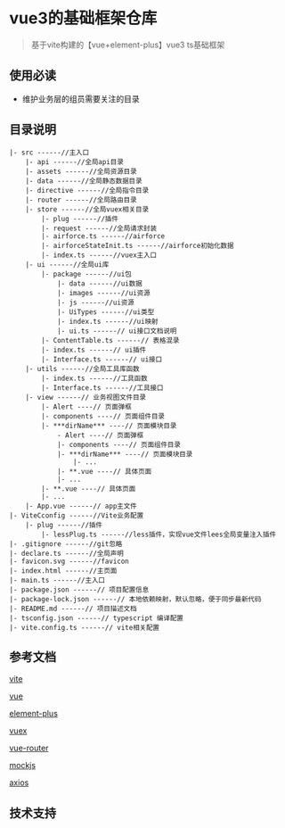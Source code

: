 # vue3的基础框架仓库

> 基于vite构建的【vue+element-plus】vue3 ts基础框架

## 使用必读

* 维护业务层的组员需要关注的目录

## 目录说明

```
|- src ------//主入口
    |- api ------//全局api目录
    |- assets ------//全局资源目录
    |- data ------//全局静态数据目录
    |- directive ------//全局指令目录
    |- router ------//全局路由目录
    |- store ------//全局vuex相关目录
        |- plug ------//插件
        |- request ------//全局请求封装
        |- airforce.ts ------//airforce
        |- airforceStateInit.ts ------//airforce初始化数据
        |- index.ts ------//vuex主入口
    |- ui ------//全局ui库
        |- package ------//ui包
            |- data ------//ui数据
            |- images ------//ui资源
            |- js ------//ui资源
            |- UiTypes ------//ui类型
            |- index.ts ------//ui映射
            |- ui.ts ------// ui接口文档说明
        |- ContentTable.ts ------// 表格混录
        |- index.ts ------// ui插件
        |- Interface.ts ------// ui接口
    |- utils ------//全局工具库函数
        |- index.ts ------//工具函数
        |- Interface.ts ------//工具接口
    |- view ------// 业务视图文件目录
        |- Alert ----// 页面弹框
        |- components ----// 页面组件目录
        |- ***dirName*** ----// 页面模块目录
            - Alert ----// 页面弹框
            |- components ----// 页面组件目录
            |- ***dirName*** ----// 页面模块目录
                |- ...
            |- **.vue ----// 具体页面
            |- ...
        |- **.vue ----// 具体页面
        |- ...
    |- App.vue ------// app主文件
|- ViteCconfig ------//Vite业务配置
    |- plug ------//插件
        |- lessPlug.ts ------//less插件，实现vue文件lees全局变量注入插件
|- .gitignore ------//git忽略
|- declare.ts ------//全局声明
|- favicon.svg ------//favicon
|- index.html ------//主页面
|- main.ts ------//主入口
|- package.json ------// 项目配置信息
|- package-lock.json ------// 本地依赖映射，默认忽略，便于同步最新代码
|- README.md ------// 项目描述文档
|- tsconfig.json ------// typescript 编译配置
|- vite.config.ts ------// vite相关配置
```
## 参考文档

[vite](https://v3.cn.vuejs.org/)

[vue](https://v3.cn.vuejs.org/)

[element-plus](https://element-plus.gitee.io/zh-CN/)

[vuex](https://next.vuex.vuejs.org/)

[vue-router](https://next.router.vuejs.org/zh/)

[mockjs](http://mockjs.com/)

[axios](http://www.axios-js.com/)

## 技术支持